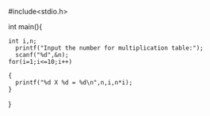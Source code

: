 #include<stdio.h>

int main(){

    int i,n;
      printf("Input the number for multiplication table:");
      scanf("%d",&n);
    for(i=1;i<=10;i++)
        
    {
      printf("%d X %d = %d\n",n,i,n*i);
    }


}
